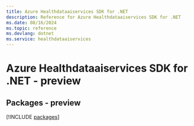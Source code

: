 ```yaml
---
title: Azure Healthdataaiservices SDK for .NET
description: Reference for Azure Healthdataaiservices SDK for .NET
ms.date: 08/16/2024
ms.topic: reference
ms.devlang: dotnet
ms.service: healthdataaiservices
---
```

# Azure Healthdataaiservices SDK for .NET - preview
## Packages - preview
[!INCLUDE [packages](healthdataaiservices-index.md)]